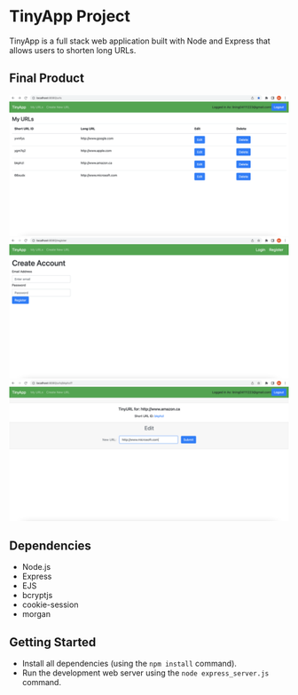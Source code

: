 # TinyApp Project

TinyApp is a full stack web application built with Node and Express that allows users to shorten long URLs.

## Final Product

!["screenshot of urls page"](https://github.com/lining04111223/TinyApp/blob/master/docs/urls.png?raw=true)
!["screenshot of register page"](https://github.com/lining04111223/TinyApp/blob/master/docs/register.png?raw=true)
!["screenshot of urls_show page"](https://github.com/lining04111223/TinyApp/blob/master/docs/urls_show.png?raw=true)

## Dependencies

- Node.js
- Express
- EJS
- bcryptjs
- cookie-session
- morgan

## Getting Started

- Install all dependencies (using the `npm install` command).
- Run the development web server using the `node express_server.js` command.
